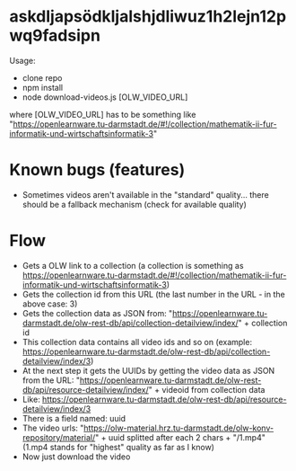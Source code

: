 # askdljapsödkljalshjdliwuz1h2lejn12pwq9fadsipn
Usage:
* clone repo
* npm install
* node download-videos.js [OLW_VIDEO_URL]

where [OLW_VIDEO_URL] has to be something like "https://openlearnware.tu-darmstadt.de/#!/collection/mathematik-ii-fur-informatik-und-wirtschaftsinformatik-3"

# Known bugs (features)
* Sometimes videos aren't available in the "standard" quality... there should be a fallback mechanism (check for available quality)

# Flow
* Gets a OLW link to a collection (a collection is something as https://openlearnware.tu-darmstadt.de/#!/collection/mathematik-ii-fur-informatik-und-wirtschaftsinformatik-3)
* Gets the collection id from this URL (the last number in the URL - in the above case: 3)
* Gets the collection data as JSON from: "https://openlearnware.tu-darmstadt.de/olw-rest-db/api/collection-detailview/index/" + collection id
* This collection data contains all video ids and so on (example: https://openlearnware.tu-darmstadt.de/olw-rest-db/api/collection-detailview/index/3)
* At the next step it gets the UUIDs by getting the video data as JSON from the URL: "https://openlearnware.tu-darmstadt.de/olw-rest-db/api/resource-detailview/index/" + videoid from collection data
* Like: https://openlearnware.tu-darmstadt.de/olw-rest-db/api/resource-detailview/index/3
* There is a field named: uuid
* The video urls: "https://olw-material.hrz.tu-darmstadt.de/olw-konv-repository/material/" + uuid splitted after each 2 chars + "/1.mp4" (1.mp4 stands for "highest" quality as far as I know)
* Now just download the video